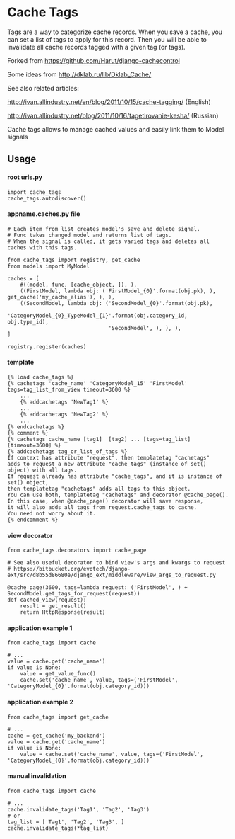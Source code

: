 Cache Tags
============

Tags are a way to categorize cache records.
When you save a cache, you can set a list of tags to apply for this record.
Then you will be able to invalidate all cache records tagged with a given tag (or tags).

Forked from https://github.com/Harut/django-cachecontrol

Some ideas from http://dklab.ru/lib/Dklab_Cache/

See also related articles:

http://ivan.allindustry.net/en/blog/2011/10/15/cache-tagging/ (English)

http://ivan.allindustry.net/blog/2011/10/16/tagetirovanie-kesha/ (Russian)

Cache tags allows to manage cached values and easily link them to Model signals

Usage
-----

#### root urls.py
    import cache_tags
    cache_tags.autodiscover()

#### appname.caches.py file
    # Each item from list creates model's save and delete signal.
    # Func takes changed model and returns list of tags.
    # When the signal is called, it gets varied tags and deletes all caches with this tags.

    from cache_tags import registry, get_cache
    from models import MyModel

    caches = [
        #((model, func, [cache_object, ]), ),
        ((FirstModel, lambda obj: ('FirstModel_{0}'.format(obj.pk), ), get_cache('my_cache_alias'), ), ),
        ((SecondModel, lambda obj: ('SecondModel_{0}'.format(obj.pk),
                                    'CategoryModel_{0}_TypeModel_{1}'.format(obj.category_id, obj.type_id),
                                    'SecondModel', ), ), ),
    ]

    registry.register(caches)

#### template
    {% load cache_tags %}
    {% cachetags 'cache_name' 'CategoryModel_15' 'FirstModel' tags=tag_list_from_view timeout=3600 %}
        ...
        {% addcachetags 'NewTag1' %}
        ...
        {% addcachetags 'NewTag2' %}
        ...
    {% endcachetags %}
    {% comment %}
    {% cachetags cache_name [tag1]  [tag2] ... [tags=tag_list] [timeout=3600] %}
    {% addcachetags tag_or_list_of_tags %}
    If context has attribute "request", then templatetag "cachetags"
    adds to request a new attribute "cache_tags" (instance of set() object) with all tags.
    If request already has attribute "cache_tags", and it is instance of set() object,
    then templatetag "cachetags" adds all tags to this object.
    You can use both, templatetag "cachetags" and decorator @cache_page().
    In this case, when @cache_page() decorator will save response,
    it will also adds all tags from request.cache_tags to cache.
    You need not worry about it.
    {% endcomment %}

#### view decorator

    from cache_tags.decorators import cache_page

    # See also useful decorator to bind view's args and kwargs to request
    # https://bitbucket.org/evotech/django-ext/src/d8b55d86680e/django_ext/middleware/view_args_to_request.py

    @cache_page(3600, tags=lambda request: ('FirstModel', ) + SecondModel.get_tags_for_request(request))
    def cached_view(request):
        result = get_result()
        return HttpResponse(result)

#### application example 1

    from cache_tags import cache

    # ...
    value = cache.get('cache_name')
    if value is None:
        value = get_value_func()
        cache.set('cache_name', value, tags=('FirstModel', 'CategoryModel_{0}'.format(obj.category_id)))

#### application example 2

    from cache_tags import get_cache

    # ...
    cache = get_cache('my_backend')
    value = cache.get('cache_name')
    if value is None:
        value = cache.set('cache_name', value, tags=('FirstModel', 'CategoryModel_{0}'.format(obj.category_id)))

#### manual invalidation

    from cache_tags import cache
    
    # ...
    cache.invalidate_tags('Tag1', 'Tag2', 'Tag3')
    # or
    tag_list = ['Tag1', 'Tag2', 'Tag3', ]
    cache.invalidate_tags(*tag_list)

